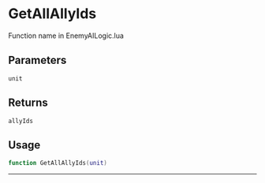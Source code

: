 # GetAllAllyIds
Function name in EnemyAILogic.lua
## Parameters
`unit`
## Returns
`allyIds`
## Usage
```lua
function GetAllAllyIds(unit)
```
---
